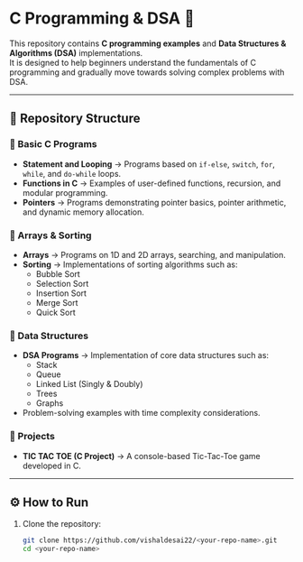 # C Programming & DSA 🚀

This repository contains **C programming examples** and **Data Structures & Algorithms (DSA)** implementations.  
It is designed to help beginners understand the fundamentals of C programming and gradually move towards solving complex problems with DSA.

---

## 📂 Repository Structure

### 🔹 Basic C Programs
- **Statement and Looping** → Programs based on `if-else`, `switch`, `for`, `while`, and `do-while` loops.
- **Functions in C** → Examples of user-defined functions, recursion, and modular programming.
- **Pointers** → Programs demonstrating pointer basics, pointer arithmetic, and dynamic memory allocation.

### 🔹 Arrays & Sorting
- **Arrays** → Programs on 1D and 2D arrays, searching, and manipulation.
- **Sorting** → Implementations of sorting algorithms such as:
  - Bubble Sort
  - Selection Sort
  - Insertion Sort
  - Merge Sort
  - Quick Sort

### 🔹 Data Structures
- **DSA Programs** → Implementation of core data structures such as:
  - Stack
  - Queue
  - Linked List (Singly & Doubly)
  - Trees
  - Graphs
- Problem-solving examples with time complexity considerations.

### 🔹 Projects
- **TIC TAC TOE (C Project)** → A console-based Tic-Tac-Toe game developed in C.

---

## ⚙️ How to Run

1. Clone the repository:
   ```bash
   git clone https://github.com/vishaldesai22/<your-repo-name>.git
   cd <your-repo-name>
